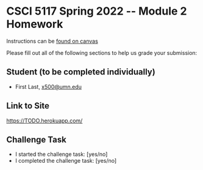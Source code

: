 # CSCI 5117 Spring 2022 -- Module 2 Homework


Instructions can be [found on canvas](https://canvas.umn.edu/courses/291031/pages/homework-2)

Please fill out all of the following sections to help us grade your submission:

## Student (to be completed individually)

* First Last, x500@umn.edu

## Link to Site

<https://TODO.herokuapp.com/>

## Challenge Task

* I started the challenge task: [yes/no]
* I completed the challenge task: [yes/no]

